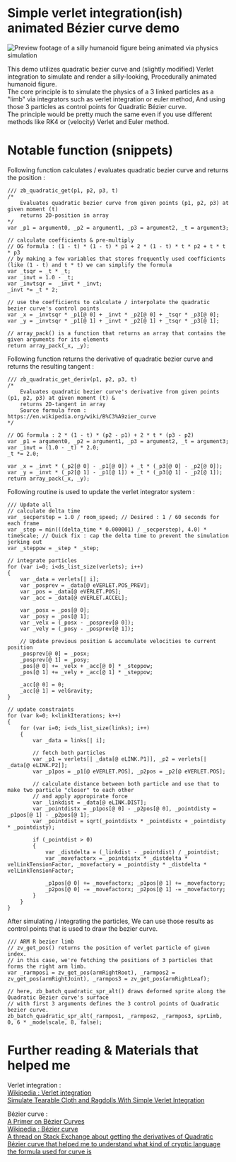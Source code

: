 # Simple verlet integration(ish) animated Bézier curve demo
![Preview footage of a silly humanoid figure being animated via physics simulation](PREVIEW.gif)

This demo utilizes quadratic bezier curve and (slightly modified) Verlet integration to simulate and render a silly-looking, Procedurally animated humanoid figure.<br>
The core principle is to simulate the physics of a 3 linked particles as a "limb" via integrators such as verlet integration or euler method, And using those 3 particles as control points for Quadratic Bézier curve.<br>
The principle would be pretty much the same even if you use different methods like RK4 or (velocity) Verlet and Euler method.

# Notable function (snippets)
Following function calculates / evaluates quadratic bezier curve and returns the position :
```
/// zb_quadratic_get(p1, p2, p3, t)
/*
    Evaluates quadratic bezier curve from given points (p1, p2, p3) at given moment (t)
    returns 2D-position in array
*/
var _p1 = argument0, _p2 = argument1, _p3 = argument2, _t = argument3;

// calculate coefficients & pre-multiply
// OG formula : (1 - t) * (1 - t) * p1 + 2 * (1 - t) * t * p2 + t * t * p3
// by making a few variables that stores frequently used coefficients (like (1 - t) and t * t) we can simplify the formula
var _tsqr = _t * _t;
var _invt = 1.0 - _t;
var _invtsqr =  _invt * _invt;
_invt *= _t * 2;

// use the coefficients to calculate / interpolate the quadratic bezier curve's control points
var _x = _invtsqr * _p1[@ 0] + _invt * _p2[@ 0] + _tsqr * _p3[@ 0];
var _y = _invtsqr * _p1[@ 1] + _invt * _p2[@ 1] + _tsqr * _p3[@ 1];

// array_pack() is a function that returns an array that contains the given arguments for its elements
return array_pack(_x, _y);
```
Following function returns the derivative of quadratic bezier curve and returns the resulting tangent :
```
/// zb_quadratic_get_deriv(p1, p2, p3, t)
/*
    Evaluates quadratic bezier curve's derivative from given points (p1, p2, p3) at given moment (t) &
    returns 2D-tangent in array
    Source formula from : https://en.wikipedia.org/wiki/B%C3%A9zier_curve
*/

// OG formula : 2 * (1 - t) * (p2 - p1) + 2 * t * (p3 - p2)
var _p1 = argument0, _p2 = argument1, _p3 = argument2, _t = argument3;
var _invt = (1.0 - _t) * 2.0;
_t *= 2.0;

var _x = _invt * (_p2[@ 0] - _p1[@ 0]) + _t * (_p3[@ 0] - _p2[@ 0]);
var _y = _invt * (_p2[@ 1] - _p1[@ 1]) + _t * (_p3[@ 1] - _p2[@ 1]);
return array_pack(_x, _y);
```

Following routine is used to update the verlet integrator system :
```
/// Update all
// calculate delta time
var _secperstep = 1.0 / room_speed; // Desired : 1 / 60 seconds for each frame
var _step = min(((delta_time * 0.000001) / _secperstep), 4.0) * timeScale; // Quick fix : cap the delta time to prevent the simulation jerking out
var _steppow = _step * _step;

// integrate particles
for (var i=0; i<ds_list_size(verlets); i++)
{
    var _data = verlets[| i];
    var _posprev = _data[@ eVERLET.POS_PREV];
    var _pos = _data[@ eVERLET.POS];
    var _acc = _data[@ eVERLET.ACCEL];
    
    var _posx = _pos[@ 0];
    var _posy = _pos[@ 1];
    var _velx = (_posx - _posprev[@ 0]);
    var _vely = (_posy - _posprev[@ 1]);
    
    // Update previous position & accumulate velocities to current position
    _posprev[@ 0] = _posx;
    _posprev[@ 1] = _posy;
    _pos[@ 0] += _velx + _acc[@ 0] * _steppow;
    _pos[@ 1] += _vely + _acc[@ 1] * _steppow;
    
    _acc[@ 0] = 0;
    _acc[@ 1] = velGravity;
}

// update constraints
for (var k=0; k<linkIterations; k++)
{
    for (var i=0; i<ds_list_size(links); i++)
    {
        var _data = links[| i];
        
        // fetch both particles
        var _p1 = verlets[| _data[@ eLINK.P1]], _p2 = verlets[| _data[@ eLINK.P2]];
        var _p1pos = _p1[@ eVERLET.POS], _p2pos = _p2[@ eVERLET.POS];
        
        // calculate distance between both particle and use that to make two particle "closer" to each other
        // and apply appropirate force
        var _linkdist = _data[@ eLINK.DIST];
        var _pointdistx = _p1pos[@ 0] - _p2pos[@ 0], _pointdisty = _p1pos[@ 1] - _p2pos[@ 1];
        var _pointdist = sqrt(_pointdistx * _pointdistx + _pointdisty * _pointdisty);
        
        if (_pointdist > 0)
        {
            var _distdelta = (_linkdist - _pointdist) / _pointdist;
            var _movefactorx = _pointdistx * _distdelta * velLinkTensionFactor, _movefactory = _pointdisty * _distdelta * velLinkTensionFactor;

            _p1pos[@ 0] += _movefactorx; _p1pos[@ 1] += _movefactory;
            _p2pos[@ 0] -= _movefactorx; _p2pos[@ 1] -= _movefactory;
        }
    }
}
```

After simulating / integrating the particles, We can use those results as control points that is used to draw the bezier curve.
```
/// ARM R bezier limb
// zv_get_pos() returns the position of verlet particle of given index.
// in this case, we're fetching the positions of 3 particles that forms the right arm limb.
var _rarmpos1 = zv_get_pos(armRightRoot), _rarmpos2 = zv_get_pos(armRightJoint), _rarmpos3 = zv_get_pos(armRightLeaf);

// here, zb_batch_quadratic_spr_alt() draws deformed sprite along the Quadratic Bezier curve's surface
// with first 3 arguments defines the 3 control points of Quadratic bezier curve.
zb_batch_quadratic_spr_alt(_rarmpos1, _rarmpos2, _rarmpos3, sprLimb, 0, 6 * _modelscale, 8, false);
```

# Further reading & Materials that helped me
Verlet integration :<br>
[Wikipedia : Verlet integration](https://en.wikipedia.org/wiki/Verlet_integration)<br>
[Simulate Tearable Cloth and Ragdolls With Simple Verlet Integration](https://gamedevelopment.tutsplus.com/tutorials/simulate-tearable-cloth-and-ragdolls-with-simple-verlet-integration--gamedev-519)

Bézier curve :<br>
[A Primer on Bézier Curves](https://pomax.github.io/bezierinfo)<br>
[Wikipedia : Bézier curve](https://en.wikipedia.org/wiki/B%C3%A9zier_curve)<br>
[A thread on Stack Exchange about getting the derivatives of Quadratic Bézier curve that helped me to understand what kind of cryptic language the formula used for curve is](https://math.stackexchange.com/questions/885292/how-to-take-derivative-of-bezier-function)